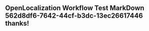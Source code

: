<properties
ms.topic="hero-topic"
ms.test1="hero-topic"
ms.test2="test"/>

## OpenLocalization Workflow Test MarkDown 562d8df6-7642-44cf-b3dc-13ec26617446 thanks!
